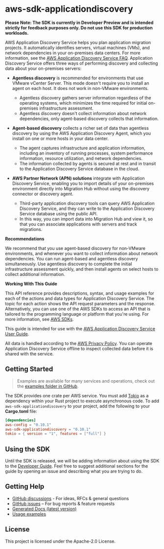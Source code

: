 # aws-sdk-applicationdiscovery

**Please Note: The SDK is currently in Developer Preview and is intended strictly for
feedback purposes only. Do not use this SDK for production workloads.**

AWS Application Discovery Service helps you plan application migration projects. It automatically identifies servers, virtual machines (VMs), and network dependencies in your on-premises data centers. For more information, see the [AWS Application Discovery Service FAQ](http://aws.amazon.com/application-discovery/faqs/). Application Discovery Service offers three ways of performing discovery and collecting data about your on-premises servers:
  - __Agentless discovery__ is recommended for environments that use VMware vCenter Server. This mode doesn't require you to install an agent on each host. It does not work in non-VMware environments.
    - Agentless discovery gathers server information regardless of the operating systems, which minimizes the time required for initial on-premises infrastructure assessment.
    - Agentless discovery doesn't collect information about network dependencies, only agent-based discovery collects that information.

  - __Agent-based discovery__ collects a richer set of data than agentless discovery by using the AWS Application Discovery Agent, which you install on one or more hosts in your data center.
    - The agent captures infrastructure and application information, including an inventory of running processes, system performance information, resource utilization, and network dependencies.
    - The information collected by agents is secured at rest and in transit to the Application Discovery Service database in the cloud.

  - __AWS Partner Network (APN) solutions__ integrate with Application Discovery Service, enabling you to import details of your on-premises environment directly into Migration Hub without using the discovery connector or discovery agent.
    - Third-party application discovery tools can query AWS Application Discovery Service, and they can write to the Application Discovery Service database using the public API.
    - In this way, you can import data into Migration Hub and view it, so that you can associate applications with servers and track migrations.

__Recommendations__

We recommend that you use agent-based discovery for non-VMware environments, and whenever you want to collect information about network dependencies. You can run agent-based and agentless discovery simultaneously. Use agentless discovery to complete the initial infrastructure assessment quickly, and then install agents on select hosts to collect additional information.

__Working With This Guide__

This API reference provides descriptions, syntax, and usage examples for each of the actions and data types for Application Discovery Service. The topic for each action shows the API request parameters and the response. Alternatively, you can use one of the AWS SDKs to access an API that is tailored to the programming language or platform that you're using. For more information, see [AWS SDKs](http://aws.amazon.com/tools/#SDKs).

This guide is intended for use with the [AWS Application Discovery Service User Guide](http://docs.aws.amazon.com/application-discovery/latest/userguide/).

All data is handled according to the [AWS Privacy Policy](http://aws.amazon.com/privacy/). You can operate Application Discovery Service offline to inspect collected data before it is shared with the service.

## Getting Started

> Examples are available for many services and operations, check out the
> [examples folder in GitHub](https://github.com/awslabs/aws-sdk-rust/tree/main/examples).

The SDK provides one crate per AWS service. You must add [Tokio](https://crates.io/crates/tokio)
as a dependency within your Rust project to execute asynchronous code. To add `aws-sdk-applicationdiscovery` to
your project, add the following to your **Cargo.toml** file:

```toml
[dependencies]
aws-config = "0.10.1"
aws-sdk-applicationdiscovery = "0.10.1"
tokio = { version = "1", features = ["full"] }
```

## Using the SDK

Until the SDK is released, we will be adding information about using the SDK to the
[Developer Guide](https://docs.aws.amazon.com/sdk-for-rust/latest/dg/welcome.html). Feel free to suggest
additional sections for the guide by opening an issue and describing what you are trying to do.

## Getting Help

* [GitHub discussions](https://github.com/awslabs/aws-sdk-rust/discussions) - For ideas, RFCs & general questions
* [GitHub issues](https://github.com/awslabs/aws-sdk-rust/issues/new/choose) – For bug reports & feature requests
* [Generated Docs (latest version)](https://awslabs.github.io/aws-sdk-rust/)
* [Usage examples](https://github.com/awslabs/aws-sdk-rust/tree/main/examples)

## License

This project is licensed under the Apache-2.0 License.

